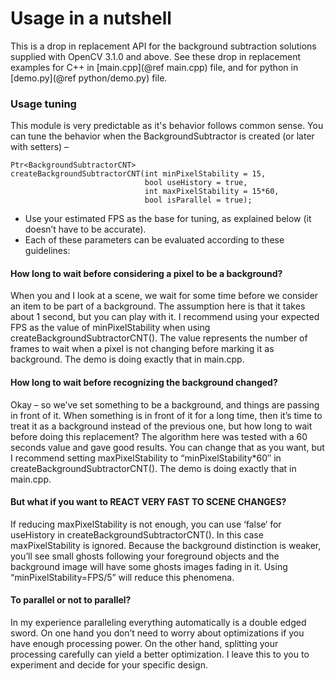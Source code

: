 
Usage in a nutshell
===================
This is a drop in replacement API for the background subtraction solutions supplied with OpenCV 3.1.0 and above.
See these drop in replacement examples for C++ in [main.cpp](@ref main.cpp) file, and for python in [demo.py](@ref python/demo.py) file.


### Usage tuning
This module is very predictable as it's behavior follows common sense.
You can tune the behavior when the BackgroundSubtractor is created (or later with setters) –


```
Ptr<BackgroundSubtractorCNT>
createBackgroundSubtractorCNT(int minPixelStability = 15,
                              bool useHistory = true,
                              int maxPixelStability = 15*60,
                              bool isParallel = true);
```
* Use your estimated FPS as the base for tuning, as explained below (it doesn’t have to be accurate).
* Each of these parameters can be evaluated according to these guidelines:

#### How long to wait before considering a pixel to be a background?
When you and I look at a scene, we wait for some time before we consider an item to be part of a background. The assumption here is that it takes about 1 second, but you can play with it. I recommend using your expected FPS as the value of minPixelStability when using createBackgroundSubtractorCNT(). The value represents the number of frames to wait when a pixel is not changing before marking it as background. The demo is doing exactly that in main.cpp.

#### How long to wait before recognizing the background changed?
Okay – so we’ve set something to be a background, and things are passing in front of it. When something is in front of it for a long time, then it’s time to treat it as a background instead of the previous one, but how long to wait before doing this replacement? The algorithm here was tested with a 60 seconds value and gave good results. You can change that as you want, but I recommend setting maxPixelStability to “minPixelStability*60″ in createBackgroundSubtractorCNT(). The demo is doing exactly that in main.cpp.

#### But what if you want to REACT VERY FAST TO SCENE CHANGES?
If reducing maxPixelStability is not enough, you can use ‘false‘ for useHistory in createBackgroundSubtractorCNT(). In this case maxPixelStability is ignored. Because the background distinction is weaker, you’ll see small ghosts following your foreground objects and the background image will have some ghosts images fading in it. Using “minPixelStability=FPS/5” will reduce this phenomena.

#### To parallel or not to parallel?
In my experience paralleling everything automatically is a double edged sword. On one hand you don’t need to worry about optimizations if you have enough processing power. On the other hand, splitting your processing carefully can yield a better optimization. I leave this to you to experiment and decide for your specific design.
